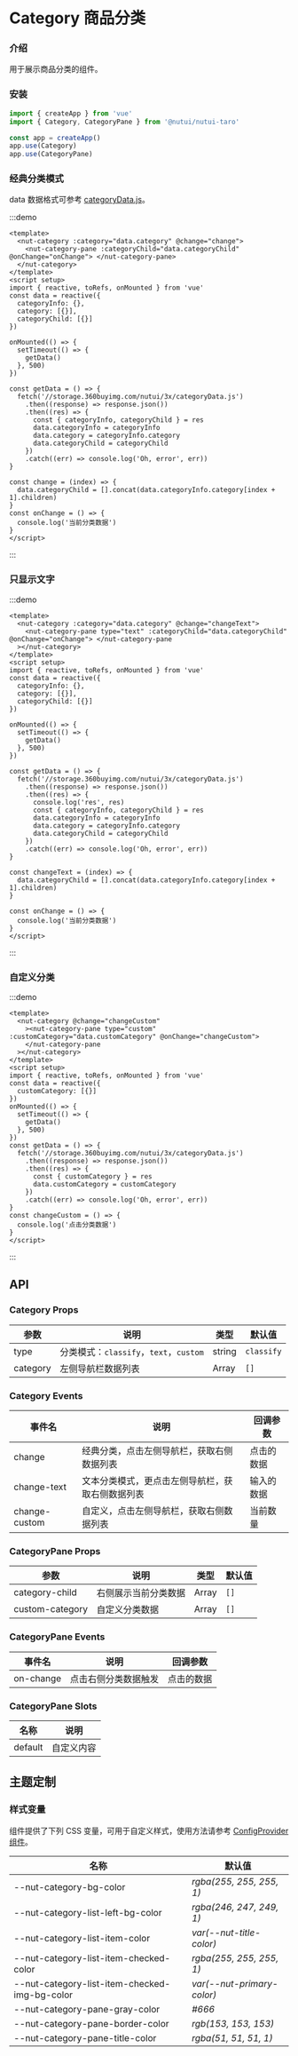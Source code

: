 # Category 商品分类

### 介绍

用于展示商品分类的组件。

### 安装

```js
import { createApp } from 'vue'
import { Category, CategoryPane } from '@nutui/nutui-taro'

const app = createApp()
app.use(Category)
app.use(CategoryPane)
```

### 经典分类模式

data 数据格式可参考
[categoryData.js](https://storage.360buyimg.com/nutui/3x/categoryData.js)。

:::demo

```vue
<template>
  <nut-category :category="data.category" @change="change">
    <nut-category-pane :categoryChild="data.categoryChild" @onChange="onChange"> </nut-category-pane>
  </nut-category>
</template>
<script setup>
import { reactive, toRefs, onMounted } from 'vue'
const data = reactive({
  categoryInfo: {},
  category: [{}],
  categoryChild: [{}]
})

onMounted(() => {
  setTimeout(() => {
    getData()
  }, 500)
})

const getData = () => {
  fetch('//storage.360buyimg.com/nutui/3x/categoryData.js')
    .then((response) => response.json())
    .then((res) => {
      const { categoryInfo, categoryChild } = res
      data.categoryInfo = categoryInfo
      data.category = categoryInfo.category
      data.categoryChild = categoryChild
    })
    .catch((err) => console.log('Oh, error', err))
}

const change = (index) => {
  data.categoryChild = [].concat(data.categoryInfo.category[index + 1].children)
}
const onChange = () => {
  console.log('当前分类数据')
}
</script>
```

:::

### 只显示文字

:::demo

```vue
<template>
  <nut-category :category="data.category" @change="changeText">
    <nut-category-pane type="text" :categoryChild="data.categoryChild" @onChange="onChange"> </nut-category-pane
  ></nut-category>
</template>
<script setup>
import { reactive, toRefs, onMounted } from 'vue'
const data = reactive({
  categoryInfo: {},
  category: [{}],
  categoryChild: [{}]
})

onMounted(() => {
  setTimeout(() => {
    getData()
  }, 500)
})

const getData = () => {
  fetch('//storage.360buyimg.com/nutui/3x/categoryData.js')
    .then((response) => response.json())
    .then((res) => {
      console.log('res', res)
      const { categoryInfo, categoryChild } = res
      data.categoryInfo = categoryInfo
      data.category = categoryInfo.category
      data.categoryChild = categoryChild
    })
    .catch((err) => console.log('Oh, error', err))
}

const changeText = (index) => {
  data.categoryChild = [].concat(data.categoryInfo.category[index + 1].children)
}

const onChange = () => {
  console.log('当前分类数据')
}
</script>
```

:::

### 自定义分类

:::demo

```vue
<template>
  <nut-category @change="changeCustom"
    ><nut-category-pane type="custom" :customCategory="data.customCategory" @onChange="changeCustom">
    </nut-category-pane
  ></nut-category>
</template>
<script setup>
import { reactive, toRefs, onMounted } from 'vue'
const data = reactive({
  customCategory: [{}]
})
onMounted(() => {
  setTimeout(() => {
    getData()
  }, 500)
})
const getData = () => {
  fetch('//storage.360buyimg.com/nutui/3x/categoryData.js')
    .then((response) => response.json())
    .then((res) => {
      const { customCategory } = res
      data.customCategory = customCategory
    })
    .catch((err) => console.log('Oh, error', err))
}
const changeCustom = () => {
  console.log('点击分类数据')
}
</script>
```

:::

## API

### Category Props

| 参数 | 说明 | 类型 | 默认值 |
| --- | --- | --- | --- |
| type | 分类模式：`classify`，`text`，`custom` | string | `classify` |
| category | 左侧导航栏数据列表 | Array | `[]` |

### Category Events

| 事件名 | 说明 | 回调参数 |
| --- | --- | --- |
| change | 经典分类，点击左侧导航栏，获取右侧数据列表 | 点击的数据 |
| change-text | 文本分类模式，更点击左侧导航栏，获取右侧数据列表 | 输入的数据 |
| change-custom | 自定义，点击左侧导航栏，获取右侧数据列表 | 当前数量 |

### CategoryPane Props

| 参数 | 说明 | 类型 | 默认值 |
| --- | --- | --- | --- |
| category-child | 右侧展示当前分类数据 | Array | `[]` |
| custom-category | 自定义分类数据 | Array | `[]` |

### CategoryPane Events

| 事件名 | 说明 | 回调参数 |
| --- | --- | --- |
| on-change | 点击右侧分类数据触发 | 点击的数据 |

### CategoryPane Slots

| 名称 | 说明 |
| --- | --- |
| default | 自定义内容 |

## 主题定制

### 样式变量

组件提供了下列 CSS 变量，可用于自定义样式，使用方法请参考 [ConfigProvider 组件](#/zh-CN/component/configprovider)。

| 名称 | 默认值 |
| --- | --- |
| --nut-category-bg-color | _rgba(255, 255, 255, 1)_ |
| --nut-category-list-left-bg-color | _rgba(246, 247, 249, 1)_ |
| --nut-category-list-item-color | _var(--nut-title-color)_ |
| --nut-category-list-item-checked-color | _rgba(255, 255, 255, 1)_ |
| --nut-category-list-item-checked-img-bg-color | _var(--nut-primary-color)_ |
| --nut-category-pane-gray-color | _#666_ |
| --nut-category-pane-border-color | _rgb(153, 153, 153)_ |
| --nut-category-pane-title-color | _rgba(51, 51, 51, 1)_ |
